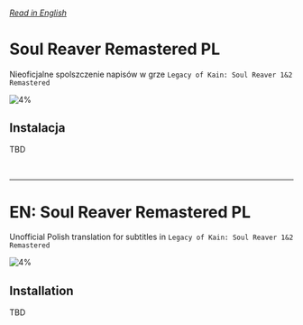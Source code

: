 ###### [Read in English](#en-soul-reaver-remastered-pl)

# Soul Reaver Remastered PL

Nieoficjalne spolszczenie napisów w grze `Legacy of Kain: Soul Reaver 1&2 Remastered`

![4%](https://progress-bar.xyz/4?width=150&title=Ukończono:)

## Instalacja

TBD

<br />

---

# EN: Soul Reaver Remastered PL
Unofficial Polish translation for subtitles in `Legacy of Kain: Soul Reaver 1&2 Remastered`

![4%](https://progress-bar.xyz/4?width=150&title=Completed:)

## Installation

TBD